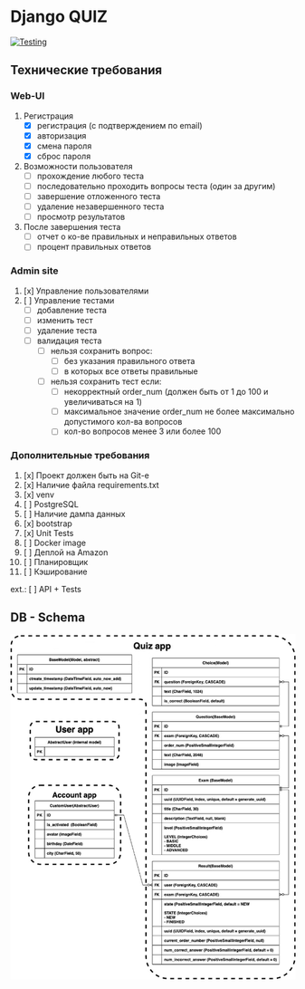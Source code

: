 # Django QUIZ

[![Testing](https://github.com/python-hillel/django_quiz_1/actions/workflows/test.yml/badge.svg)](https://github.com/python-hillel/django_quiz_1/actions/workflows/test.yml)

## Технические требования

### Web-UI

1. Регистрация
    - [x] регистрация (с подтверждением по email)
    - [x] авторизация
    - [x] смена пароля
    - [x] сброс пароля

2. Возможности пользователя
    - [ ] прохождение любого теста
    - [ ] последовательно проходить вопросы теста (один за другим)
    - [ ] завершение отложенного теста
    - [ ] удаление незавершенного теста
    - [ ] просмотр результатов

3. После завершения теста
    - [ ] отчет о ко-ве правильных и неправильных ответов
    - [ ] процент правильных ответов

### Admin site

1. [x] Управление пользователями
2. [ ] Управление тестами
    - [ ] добавление теста
    - [ ] изменить тест
    - [ ] удаление теста
    - [ ] валидация теста
        - [ ] нельзя сохранить вопрос:
            - [ ] без указания правильного ответа
            - [ ] в которых все ответы правильные
        - [ ] нельзя сохранить тест если:
            - [ ] некорректный order_num (должен быть от 1 до 100 и увеличиваться на 1)
            - [ ] максимальное значение order_num не более максимально допустимого кол-ва вопросов
            - [ ] кол-во вопросов менее 3 или более 100

### Дополнительные требования

1. [x] Проект должен быть на Git-е
2. [x] Наличие файла requirements.txt
3. [x] venv
4. [ ] PostgreSQL
5. [ ] Наличие дампа данных
6. [x] bootstrap
7. [x] Unit Tests
8. [ ] Docker image
9. [ ] Деплой на Amazon
10. [ ] Планировщик
11. [ ] Кэширование

ext.: [ ] API + Tests

## DB - Schema

![db](db_schema.png)
